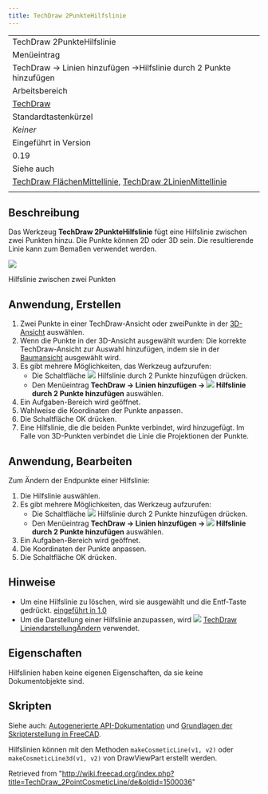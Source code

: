 ```yaml
---
title: TechDraw 2PunkteHilfslinie
---
```


|                                                                                                                                                                                    |
| ---------------------------------------------------------------------------------------------------------------------------------------------------------------------------------- |
| TechDraw 2PunkteHilfslinie                                                                                                                                                         |
| Menüeintrag                                                                                                                                                                        |
| TechDraw → Linien hinzufügen →Hilfslinie durch 2 Punkte hinzufügen                                                                                                                 |
| Arbeitsbereich                                                                                                                                                                     |
| [TechDraw](/TechDraw_Workbench/de "TechDraw Workbench/de")                                                                                                                         |
| Standardtastenkürzel                                                                                                                                                               |
| _Keiner_                                                                                                                                                                           |
| Eingeführt in Version                                                                                                                                                              |
| 0.19                                                                                                                                                                               |
| Siehe auch                                                                                                                                                                         |
| [TechDraw FlächenMittellinie](/TechDraw_FaceCenterLine/de "TechDraw FaceCenterLine/de"), [TechDraw 2LinienMittellinie](/TechDraw_2LineCenterLine/de "TechDraw 2LineCenterLine/de") |
|                                                                                                                                                                                    |

## Beschreibung

Das Werkzeug **TechDraw 2PunkteHilfslinie** fügt eine Hilfslinie zwischen zwei Punkten hinzu. Die Punkte können 2D oder 3D sein. Die resultierende Linie kann zum Bemaßen verwendet werden.

![](/images/CosLine2PointsSample.png)

Hilfslinie zwischen zwei Punkten

## Anwendung, Erstellen

1. Zwei Punkte in einer TechDraw-Ansicht oder zweiPunkte in der [3D-Ansicht](/3D_view/de "3D view/de") auswählen.
2. Wenn die Punkte in der 3D-Ansicht ausgewählt wurden: Die korrekte TechDraw-Ansicht zur Auswahl hinzufügen, indem sie in der [Baumansicht](/Tree_view/de "Tree view/de") ausgewählt wird.
3. Es gibt mehrere Möglichkeiten, das Werkzeug aufzurufen:
   - Die Schaltfläche ![](/images/TechDraw_2PointCosmeticLine.svg) Hilfslinie durch 2 Punkte hinzufügen drücken.
   - Den Menüeintrag **TechDraw → Linien hinzufügen → ![](/images/TechDraw_2PointCosmeticLine.svg) Hilfslinie durch 2 Punkte hinzufügen** auswählen.
4. Ein Aufgaben-Bereich wird geöffnet.
5. Wahlweise die Koordinaten der Punkte anpassen.
6. Die Schaltfläche OK drücken.
7. Eine Hilfslinie, die die beiden Punkte verbindet, wird hinzugefügt. Im Falle von 3D-Punkten verbindet die Linie die Projektionen der Punkte.

## Anwendung, Bearbeiten

Zum Ändern der Endpunkte einer Hilfslinie:

1. Die Hilfslinie auswählen.
2. Es gibt mehrere Möglichkeiten, das Werkzeug aufzurufen:
   - Die Schaltfläche ![](/images/TechDraw_2PointCosmeticLine.svg) Hilfslinie durch 2 Punkte hinzufügen drücken.
   - Den Menüeintrag **TechDraw → Linien hinzufügen → ![](/images/TechDraw_2PointCosmeticLine.svg) Hilfslinie durch 2 Punkte hinzufügen** auswählen.
3. Ein Aufgaben-Bereich wird geöffnet.
4. Die Koordinaten der Punkte anpassen.
5. Die Schaltfläche OK drücken.

## Hinweise

- Um eine Hilfslinie zu löschen, wird sie ausgewählt und die Entf-Taste gedrückt. [eingeführt in 1.0](/Release_notes_1.0/de "Release notes 1.0/de")
- Um die Darstellung einer Hilfslinie anzupassen, wird ![](/images/TechDraw_DecorateLine.svg) [TechDraw LiniendarstellungÄndern](/TechDraw_DecorateLine/de "TechDraw DecorateLine/de") verwendet.

## Eigenschaften

Hilfslinien haben keine eigenen Eigenschaften, da sie keine Dokumentobjekte sind.

## Skripten

Siehe auch: [Autogenerierte API-Dokumentation](https://freecad.github.io/SourceDoc/) und [Grundlagen der Skripterstellung in FreeCAD](/FreeCAD_Scripting_Basics/de "FreeCAD Scripting Basics/de").

Hilfslinien können mit den Methoden `makeCosmeticLine(v1, v2)` oder `makeCosmeticLine3d(v1, v2)` von DrawViewPart erstellt werden.

Retrieved from "<http://wiki.freecad.org/index.php?title=TechDraw_2PointCosmeticLine/de&oldid=1500036>"
